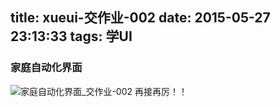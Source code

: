 title: xueui-交作业-002
date: 2015-05-27 23:13:33
tags: 学UI
---
### 家庭自动化界面
![家庭自动化界面_交作业-002](http://ww3.sinaimg.cn/large/7f9cca5dtw1esfrvaicn8j20ia0wiae2.jpg)
再接再厉！！